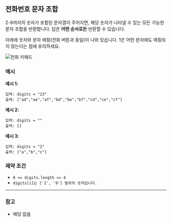 ## 전화번호 문자 조합

2-9까지의 숫자가 포함된 문자열이 주어지면, 해당 숫자가 나타낼 수 있는 모든 가능한 문자 조합을 반환합니다. 답은 **어떤 순서로든** 반환할 수 있습니다.

아래에 숫자와 문자 매핑(전화 버튼과 동일)이 나와 있습니다. 1은 어떤 문자에도 매핑되지 않는다는 점에 유의하세요.

<p align="left">
  <img src="../../assets/Telephone-keypad2.png" alt="전화 키패드">
</p>

### 예시

**예시 1:**

```text
입력: digits = "23"
출력: ["ad","ae","af","bd","be","bf","cd","ce","cf"]
```

**예시 2:**

```text
입력: digits = ""
출력: []
```

**예시 3:**

```text
입력: digits = "2"
출력: ["a","b","c"]
```

### 제약 조건

- `0 <= digits.length <= 4`
- `digits[i]는 ['2', '9'] 범위의 숫자입니다.`

---

### 참고

- 해당 없음
